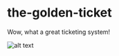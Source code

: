 # the-golden-ticket

Wow, what a great ticketing system!

![alt text](https://github.com/sithpow/the-golden-ticket/master/Architecular.png)
